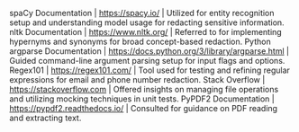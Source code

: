 spaCy Documentation | https://spacy.io/ | Utilized for entity recognition setup and understanding model usage for redacting sensitive information.
nltk Documentation | https://www.nltk.org/ | Referred to for implementing hypernyms and synonyms for broad concept-based redaction.
Python argparse Documentation | https://docs.python.org/3/library/argparse.html | Guided command-line argument parsing setup for input flags and options.
Regex101 | https://regex101.com/ | Tool used for testing and refining regular expressions for email and phone number redaction.
Stack Overflow | https://stackoverflow.com | Offered insights on managing file operations and utilizing mocking techniques in unit tests.
PyPDF2 Documentation | https://pypdf2.readthedocs.io/ | Consulted for guidance on PDF reading and extracting text. 
